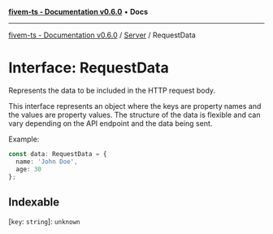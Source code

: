 [**fivem-ts - Documentation v0.6.0**](../../../README.md) • **Docs**

***

[fivem-ts - Documentation v0.6.0](../../../README.md) / [Server](../README.md) / RequestData

# Interface: RequestData

Represents the data to be included in the HTTP request body.

This interface represents an object where the keys are property names
and the values are property values. The structure of the data is flexible
and can vary depending on the API endpoint and the data being sent.

Example:
```ts
const data: RequestData = {
  name: 'John Doe',
  age: 30
};
```

## Indexable

 \[`key`: `string`\]: `unknown`
